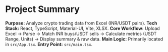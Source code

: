 # Project Summary

**Purpose:** Analyze crypto trading data from Excel (INR/USDT pairs).
**Tech Stack:** React, TypeScript, Material-UI, Vite, XLSX.
**Core Workflow:** Upload Excel -> Parse -> Match INR buys/USDT sells -> Calculate metrics (USDT Range, Units) -> Display summary & raw data.
**Main Logic:** Primarily located in `src/App.tsx`.
**Entry Point:** `src/main.tsx`. 
